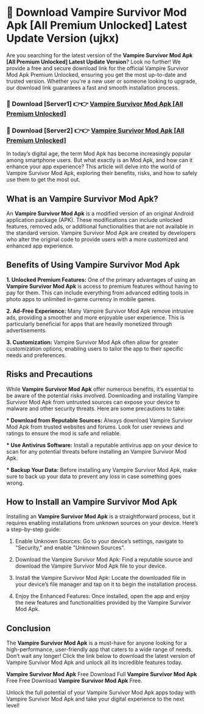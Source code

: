 # 🤖 Download Vampire Survivor Mod Apk [All Premium Unlocked] Latest Update Version (ujkx)

Are you searching for the latest version of the <strong>Vampire Survivor Mod Apk [All Premium Unlocked] Latest Update Version</strong>? Look no further! We provide a free and secure download link for the official Vampire Survivor Mod Apk Premium Unlocked, ensuring you get the most up-to-date and trusted version. Whether you're a new user or someone looking to upgrade, our download link guarantees a fast and smooth installation process.


<h3>📌 Download [Server1] 👉👉 <a href="https://hapymods.com?title=Vampire+Survivor+Mod+Apk&ref=3B1">Vampire Survivor Mod Apk [All Premium Unlocked]</a></h3>

<h3>📌 Download [Server2] 👉👉 <a href="https://hapymods.com?title=Vampire+Survivor+Mod+Apk&ref=3B1">Vampire Survivor Mod Apk [All Premium Unlocked]</a></h3>


In today’s digital age, the term Mod Apk has become increasingly popular among smartphone users. But what exactly is an Mod Apk, and how can it enhance your app experience? This article will delve into the world of Vampire Survivor Mod Apk, exploring their benefits, risks, and how to safely use them to get the most out.


<h2>What is an Vampire Survivor Mod Apk?</h2>

An <strong>Vampire Survivor Mod Apk</strong> is a modified version of an original Android application package (APK). These modifications can include unlocked features, removed ads, or additional functionalities that are not available in the standard version. Vampire Survivor Mod Apk are created by developers who alter the original code to provide users with a more customized and enhanced app experience.


<h2>Benefits of Using Vampire Survivor Mod Apk</h2>

<strong> 1. Unlocked Premium Features:</strong> One of the primary advantages of using an <strong>Vampire Survivor Mod Apk</strong> is access to premium features without having to pay for them. This can include everything from advanced editing tools in photo apps to unlimited in-game currency in mobile games.

<strong> 2. Ad-Free Experience:</strong> Many Vampire Survivor Mod Apk remove intrusive ads, providing a smoother and more enjoyable user experience. This is particularly beneficial for apps that are heavily monetized through advertisements.

<strong> 3. Customization:</strong> Vampire Survivor Mod Apk often allow for greater customization options, enabling users to tailor the app to their specific needs and preferences.


<h2>Risks and Precautions</h2>

While <strong>Vampire Survivor Mod Apk</strong> offer numerous benefits, it’s essential to be aware of the potential risks involved. Downloading and installing Vampire Survivor Mod Apk from untrusted sources can expose your device to malware and other security threats. Here are some precautions to take:

<strong> * Download from Reputable Sources:</strong> Always download Vampire Survivor Mod Apk from trusted websites and forums. Look for user reviews and ratings to ensure the mod is safe and reliable.

<strong> * Use Antivirus Software:</strong> Install a reputable antivirus app on your device to scan for any potential threats before installing an Vampire Survivor Mod Apk.

<strong> * Backup Your Data:</strong> Before installing any Vampire Survivor Mod Apk, make sure to back up your data to prevent any loss in case something goes wrong.


<h2>How to Install an Vampire Survivor Mod Apk</h2>

Installing an <strong>Vampire Survivor Mod Apk</strong> is a straightforward process, but it requires enabling installations from unknown sources on your device. Here’s a step-by-step guide:

 1. Enable Unknown Sources: Go to your device’s settings, navigate to "Security," and enable "Unknown Sources".

 2. Download the Vampire Survivor Mod Apk: Find a reputable source and download the Vampire Survivor Mod Apk file to your device.

 3. Install the Vampire Survivor Mod Apk: Locate the downloaded file in your device’s file manager and tap on it to begin the installation process.

 4. Enjoy the Enhanced Features: Once installed, open the app and enjoy the new features and functionalities provided by the Vampire Survivor Mod Apk.


<h2><strong>Conclusion</strong></h2>

The <strong>Vampire Survivor Mod Apk</strong> is a must-have for anyone looking for a high-performance, user-friendly app that caters to a wide range of needs. Don’t wait any longer! Click the link below to download the latest version of Vampire Survivor Mod Apk and unlock all its incredible features today.

<strong>Vampire Survivor Mod Apk</strong> Free Download Full <strong>Vampire Survivor Mod Apk</strong> Free Free Download <strong>Vampire Survivor Mod Apk</strong> Free.

Unlock the full potential of your Vampire Survivor Mod Apk apps today with Vampire Survivor Mod Apk and take your digital experience to the next level!